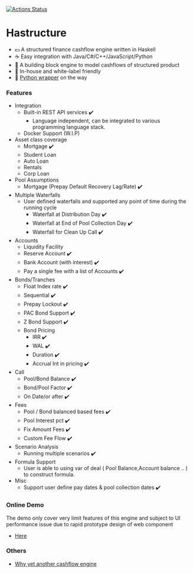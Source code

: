 [![Actions Status](https://github.com/yellowbean/Hastructure/workflows/Haskell%20CI/badge.svg)](https://github.com/yellowbean/Hastructure/actions)

# Hastructure
* :dollar: A structured finance cashflow engine written in Haskell 
* :coffee: Easy integration with Java/C#/C++/JavaScript/Python
* :bricks: A building block engine to model cashflows of structured product
* :car: In-house and white-label friendly 
* :snake: [Python wrapper](https://github.com/yellowbean/PyABS) on the way   
### Features
* Integration
  * Built-in REST API services :heavy_check_mark:
    * Language independent, can be integrated to various programming language stack.
  * Docker Support (W.I.P)
* Asset class coverage
  * Mortgage  :heavy_check_mark:
  * Student Loan
  * Auto Loan
  * Rentals
  * Corp Loan
* Pool Assumptions
  * Mortgage (Prepay Default Recovery Lag/Rate) :heavy_check_mark:
* Multiple Waterfalls
  * User defined waterfalls and supported any point of time during the running cycle
    * Waterfall at Distribution Day :heavy_check_mark:
    * Waterfall at End of Pool Collection Day :heavy_check_mark:
    * Waterfall for Clean Up Call  :heavy_check_mark:
* Accounts
  * Liquidity Facility
  * Reserve Account  :heavy_check_mark:
  * Bank Account (with interest) :heavy_check_mark:
  * Pay a single fee with a list of Accounts :heavy_check_mark:
* Bonds/Tranches
  * Float Index rate :heavy_check_mark:
  * Sequential :heavy_check_mark:
  * Prepay Lockout :heavy_check_mark:
  * PAC Bond Support :heavy_check_mark:
  * Z Bond Support :heavy_check_mark:
  * Bond Pricing
    * IRR :heavy_check_mark:
    * WAL :heavy_check_mark:
    * Duration :heavy_check_mark:
    * Accrual Int in pricing :heavy_check_mark:
* Call
  * Pool/Bond Balance :heavy_check_mark:
  * Bond/Pool Factor :heavy_check_mark:
  * On Date/or after :heavy_check_mark:
* Fees
  * Pool / Bond balanced based fees  :heavy_check_mark:
  * Pool Interest pct :heavy_check_mark:
  * Fix Amount Fees  :heavy_check_mark:
  * Custom Fee Flow :heavy_check_mark:
* Scenario Analysis
  * Running multiple scenarios :heavy_check_mark:
* Formula Support 
  * User is able to using var of deal ( Pool Balance,Account balance .. ) to construct formula.
* Misc
  * Support user define pay dates & pool collection dates :heavy_check_mark:

### Online Demo

The demo only cover very limit features of this engine and subject to UI performance issue due to rapid prototype design of web component

* [Here](https://deal-bench.xyz)


### Others
* [Why yet another cashflow engine](https://github.com/yellowbean/Hastructure/wiki/Why-Yet-Anohter-Cashflow-Engine)
